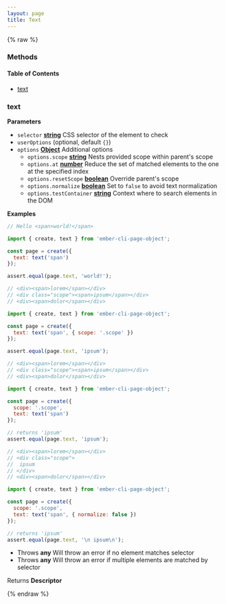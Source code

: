 ```yaml
---
layout: page
title: Text
---
```


{% raw %}
### Methods


<!-- Generated by documentation.js. Update this documentation by updating the source code. -->

#### Table of Contents

-   [text][1]

### text

**Parameters**

-   `selector` **[string][2]** CSS selector of the element to check
-   `userOptions`   (optional, default `{}`)
-   `options` **[Object][3]** Additional options
    -   `options.scope` **[string][2]** Nests provided scope within parent's scope
    -   `options.at` **[number][4]** Reduce the set of matched elements to the one at the specified index
    -   `options.resetScope` **[boolean][5]** Override parent's scope
    -   `options.normalize` **[boolean][5]** Set to `false` to avoid text normalization
    -   `options.testContainer` **[string][2]** Context where to search elements in the DOM

**Examples**

```javascript
// Hello <span>world!</span>

import { create, text } from 'ember-cli-page-object';

const page = create({
  text: text('span')
});

assert.equal(page.text, 'world!');
```

```javascript
// <div><span>lorem</span></div>
// <div class="scope"><span>ipsum</span></div>
// <div><span>dolor</span></div>

import { create, text } from 'ember-cli-page-object';

const page = create({
  text: text('span', { scope: '.scope' })
});

assert.equal(page.text, 'ipsum');
```

```javascript
// <div><span>lorem</span></div>
// <div class="scope"><span>ipsum</span></div>
// <div><span>dolor</span></div>

import { create, text } from 'ember-cli-page-object';

const page = create({
  scope: '.scope',
  text: text('span')
});

// returns 'ipsum'
assert.equal(page.text, 'ipsum');
```

```javascript
// <div><span>lorem</span></div>
// <div class="scope">
//  ipsum
// </div>
// <div><span>dolor</span></div>

import { create, text } from 'ember-cli-page-object';

const page = create({
  scope: '.scope',
  text: text('span', { normalize: false })
});

// returns 'ipsum'
assert.equal(page.text, '\n ipsum\n');
```

-   Throws **any** Will throw an error if no element matches selector
-   Throws **any** Will throw an error if multiple elements are matched by selector

Returns **Descriptor** 

[1]: #text

[2]: https://developer.mozilla.org/docs/Web/JavaScript/Reference/Global_Objects/String

[3]: https://developer.mozilla.org/docs/Web/JavaScript/Reference/Global_Objects/Object

[4]: https://developer.mozilla.org/docs/Web/JavaScript/Reference/Global_Objects/Number

[5]: https://developer.mozilla.org/docs/Web/JavaScript/Reference/Global_Objects/Boolean
{% endraw %}
